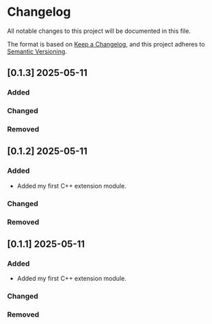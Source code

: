 # Changelog

All notable changes to this project will be documented in this file.

The format is based on [Keep a Changelog](https://keepachangelog.com/en/1.0.0/),
and this project adheres to [Semantic Versioning](https://semver.org/spec/v2.0.0.html).

## [0.1.3] 2025-05-11

### Added

### Changed

### Removed


## [0.1.2] 2025-05-11

### Added

- Added my first C++ extension module.

### Changed

### Removed


## [0.1.1] 2025-05-11

### Added

- Added my first C++ extension module.

### Changed

### Removed

